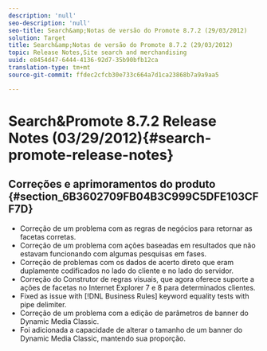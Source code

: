 ```yaml
---
description: 'null'
seo-description: 'null'
seo-title: Search&amp;Notas de versão do Promote 8.7.2 (29/03/2012)
solution: Target
title: Search&amp;Notas de versão do Promote 8.7.2 (29/03/2012)
topic: Release Notes,Site search and merchandising
uuid: e8454d47-6444-4136-92d7-35b90bfb12ca
translation-type: tm+mt
source-git-commit: ffdec2cfcb30e733c664a7d1ca23868b7a9a9aa5

---
```



# Search&amp;Promote 8.7.2 Release Notes (03/29/2012){#search-promote-release-notes}

## Correções e aprimoramentos do produto {#section_6B3602709FB04B3C999C5DFE103CFF7D}

* Correção de um problema com as regras de negócios para retornar as facetas corretas.
* Correção de um problema com ações baseadas em resultados que não estavam funcionando com algumas pesquisas em fases.
* Correção de problemas com os dados de acerto direto que eram duplamente codificados no lado do cliente e no lado do servidor.
* Correção do Construtor de regras visuais, que agora oferece suporte a ações de facetas no Internet Explorer 7 e 8 para determinados clientes.
* Fixed as issue with [!DNL Business Rules] keyword equality tests with pipe delimiter.
* Correção de um problema com a edição de parâmetros de banner do Dynamic Media Classic.
* Foi adicionada a capacidade de alterar o tamanho de um banner do Dynamic Media Classic, mantendo sua proporção.

